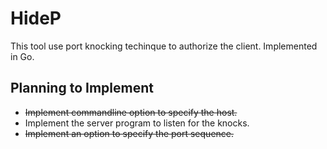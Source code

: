 # HideP
This tool use port knocking techinque to authorize the client. Implemented in Go.

## Planning to Implement
- ~~Implement commandline option to specify the host.~~
- Implement the server program to listen for the knocks.
- ~~Implement an option to specify the port sequence.~~

